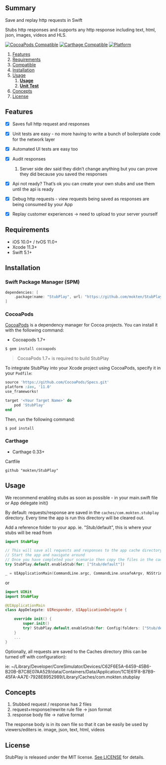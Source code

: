 ## Summary

Save and replay http requests in Swift

Stubs http responses and supports any http response including text, html, json, images, videos and HLS.

[![CocoaPods Compatible](https://img.shields.io/cocoapods/v/StubPlay.svg)](https://img.shields.io/cocoapods/v/StubPlay.svg)
[![Carthage Compatible](https://img.shields.io/badge/Carthage-compatible-4BC51D.svg?style=flat)](https://github.com/Carthage/Carthage)
[![Platform](https://img.shields.io/cocoapods/p/StubPlay.svg?style=flat)](https://github.com/mokten/StubPlay)

1. [Features](#features)
1. [Requirements](#requirements)
1. [Compatible](#compatible)
1. [Installation](#installation)
1. [Usage](#usage)
   1. [**Usage**](./Documentation/Usage.md)
   1. [**Unit Test**](./Documentation/UnitTest.md)
1. [Concepts](#concepts)
1. [License](#license)

## Features
- [x] Saves full http request and responses
- [x] Unit tests are easy - no more having to write a bunch of boilerplate code for the network layer
- [x] Automated UI tests are easy too
- [x] Audit responses
  1.  Server side dev said they didn’t change anything but you can prove they did because you saved the responses
- [x] Api not ready? That’s ok you can create your own stubs and use them until the api is ready
- [x] Debug http requests - view requests being saved as responses are being consumed by your App
- [x] Replay customer experiences -> need to upload to your server yourself


## Requirements

- iOS 10.0+ / tvOS 11.0+
- Xcode 11.3+
- Swift 5.1+
 
## Installation

### Swift Package Manager (SPM)

```swift
dependencies: [
    .package(name: "StubPlay", url: "https://github.com/mokten/StubPlay.git", .upToNextMajor(from: "0.1.11"))
]
```

### CocoaPods

[CocoaPods](http://cocoapods.org) is a dependency manager for Cocoa projects. You can install it with the following command:

- Cocoapods 1.7+


```bash
$ gem install cocoapods
```

> CocoaPods 1.7+ is required to build StubPlay 

To integrate StubPlay into your Xcode project using CocoaPods, specify it in your `Podfile`:

```ruby
source 'https://github.com/CocoaPods/Specs.git'
platform :ios, '11.0'
use_frameworks!

target '<Your Target Name>' do
    pod 'StubPlay'
end
```

Then, run the following command:

```bash
$ pod install
```  

### Carthage

- Carthage 0.33+

Cartfile
```ogdl
github "mokten/StubPlay"
```


## Usage

We recommend enabling stubs as soon as possible - in your main.swift file or App delegate init()

By default: requests/response are saved in the `caches/com.mokten.stubplay` directory.
Every time the app is run this directory will be cleared out.

Add a reference folder to your app. ie. "Stub/default", this is where your stubs will be read from

```swift
import StubPlay

// This will save all requests and responses to the app cache directory
// Start the app and navigate around
// Once you have completed your scenario then copy the files in the cache directory to your reading stub directory "Stub/default"
try StubPlay.default.enableStub(for: ["Stub/default"])

_ = UIApplicationMain(CommandLine.argc, CommandLine.unsafeArgv, NSStringFromClass(Application.self), NSStringFromClass(AppDelegate.self))
```

or

```swift
import UIKit
import StubPlay

@UIApplicationMain
class AppDelegate: UIResponder, UIApplicationDelegate {

    override init() {
        super.init()
        try? StubPlay.default.enableStub(for: Config(folders: ["Stub/default"], isEnabledServer: true, isLogging: true))
    }
    ...
}
```
 
Optionally, all requests are saved to the Caches directory (this can be turned off with configuration):

ie:
~/Library/Developer/CoreSimulator/Devices/C62F6E5A-6459-45B6-B20B-B7C8E07AA529/data/Containers/Data/Application/1C1E61F8-B7B9-45FA-AA7E-7928E8952989/Library/Caches/com.mokten.stubplay

## Concepts

1. Stubbed request / response has 2 files
  1. request+response/rewrite rule file -> json format
  1. response body file -> native format

The response body is in its own file so that it can be easily be used by viewers/editers ie. image, json, text, html, videos

## License

StubPlay is released under the MIT license. [See LICENSE](https://github.com/StubPlay/StubPlay/blob/master/LICENSE) for details.

